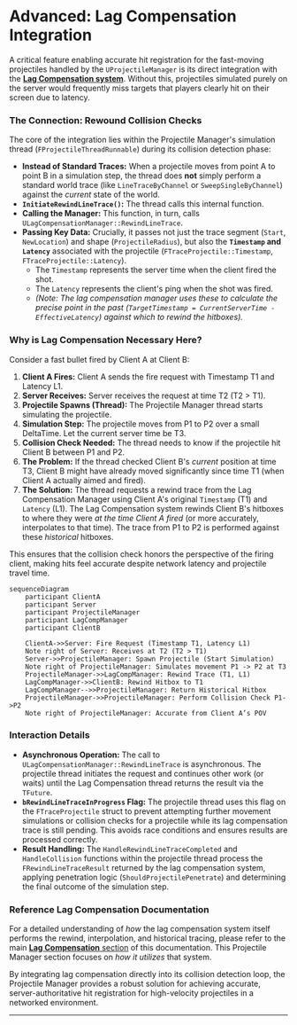 # Advanced: Lag Compensation Integration

A critical feature enabling accurate hit registration for the fast-moving projectiles handled by the `UProjectileManager` is its direct integration with the [**Lag Compensation system**](../lag-compensation/). Without this, projectiles simulated purely on the server would frequently miss targets that players clearly hit on their screen due to latency.

### The Connection: Rewound Collision Checks

The core of the integration lies within the Projectile Manager's simulation thread (`FProjectileThreadRunnable`) during its collision detection phase:

* **Instead of Standard Traces:** When a projectile moves from point A to point B in a simulation step, the thread does **not** simply perform a standard world trace (like `LineTraceByChannel` or `SweepSingleByChannel`) against the _current_ state of the world.
* **`InitiateRewindLineTrace()`:** The thread calls this internal function.
* **Calling the Manager:** This function, in turn, calls `ULagCompensationManager::RewindLineTrace`.
* **Passing Key Data:** Crucially, it passes not just the trace segment (`Start`, `NewLocation`) and shape (`ProjectileRadius`), but also the **`Timestamp` and `Latency`** associated with the projectile (`FTraceProjectile::Timestamp`, `FTraceProjectile::Latency`).
  * The `Timestamp` represents the server time when the client fired the shot.
  * The `Latency` represents the client's ping when the shot was fired.
  * _(Note: The lag compensation manager uses these to calculate the precise point in the past (`TargetTimestamp = CurrentServerTime - EffectiveLatency`) against which to rewind the hitboxes)._

### Why is Lag Compensation Necessary Here?

Consider a fast bullet fired by Client A at Client B:

1. **Client A Fires:** Client A sends the fire request with Timestamp T1 and Latency L1.
2. **Server Receives:** Server receives the request at time T2 (T2 > T1).
3. **Projectile Spawns (Thread):** The Projectile Manager thread starts simulating the projectile.
4. **Simulation Step:** The projectile moves from P1 to P2 over a small DeltaTime. Let the current server time be T3.
5. **Collision Check Needed:** The thread needs to know if the projectile hit Client B between P1 and P2.
6. **The Problem:** If the thread checked Client B's _current_ position at time T3, Client B might have already moved significantly since time T1 (when Client A actually aimed and fired).
7. **The Solution:** The thread requests a rewind trace from the Lag Compensation Manager using Client A's original `Timestamp` (T1) and `Latency` (L1). The Lag Compensation system rewinds Client B's hitboxes to where they were _at the time Client A fired_ (or more accurately, interpolates to that time). The trace from P1 to P2 is performed against these _historical_ hitboxes.

This ensures that the collision check honors the perspective of the firing client, making hits feel accurate despite network latency and projectile travel time.

```mermaid
sequenceDiagram
    participant ClientA
    participant Server
    participant ProjectileManager
    participant LagCompManager
    participant ClientB

    ClientA->>Server: Fire Request (Timestamp T1, Latency L1)
    Note right of Server: Receives at T2 (T2 > T1)
    Server->>ProjectileManager: Spawn Projectile (Start Simulation)
    Note right of ProjectileManager: Simulates movement P1 -> P2 at T3
    ProjectileManager->>LagCompManager: Rewind Trace (T1, L1)
    LagCompManager->>ClientB: Rewind Hitbox to T1
    LagCompManager-->>ProjectileManager: Return Historical Hitbox
    ProjectileManager->>ProjectileManager: Perform Collision Check P1->P2
    Note right of ProjectileManager: Accurate from Client A’s POV

```

### Interaction Details

* **Asynchronous Operation:** The call to `ULagCompensationManager::RewindLineTrace` is asynchronous. The projectile thread initiates the request and continues other work (or waits) until the Lag Compensation thread returns the result via the `TFuture`.
* **`bRewindLineTraceInProgress` Flag:** The projectile thread uses this flag on the `FTraceProjectile` struct to prevent attempting further movement simulations or collision checks for a projectile while its lag compensation trace is still pending. This avoids race conditions and ensures results are processed correctly.
* **Result Handling:** The `HandleRewindLineTraceCompleted` and `HandleCollision` functions within the projectile thread process the `FRewindLineTraceResult` returned by the lag compensation system, applying penetration logic (`ShouldProjectilePenetrate`) and determining the final outcome of the simulation step.

### Reference Lag Compensation Documentation

For a detailed understanding of _how_ the lag compensation system itself performs the rewind, interpolation, and historical tracing, please refer to the main [**Lag Compensation** section](../lag-compensation/) of this documentation. This Projectile Manager section focuses on _how it utilizes_ that system.

By integrating lag compensation directly into its collision detection loop, the Projectile Manager provides a robust solution for achieving accurate, server-authoritative hit registration for high-velocity projectiles in a networked environment.

***
